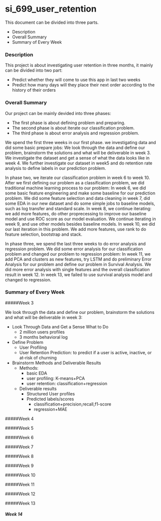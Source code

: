 # si_699_user_retention

This document can be divided into three parts.

- Description
- Overall Summary
- Summary of Every Week

### Description

This project is about investigating user retention in three months, it mainly can be divided into two part: 

- Predict whether they will come to use this app in last two weeks
- Predict how many days will they place their next order according to the history of their orders

### Overall Summary

Our project can be mainly devided into three phases: 

- The first phase is about defining problem and preparing.
- The second phase is about iterate our classification problem. 
- The third phase is about error analysis and regression problem.

We spend the first three weeks in our first phase. we investigating data and did some basic prepare jobs: We look through the data and define our problem, brainstorm the solutions and what will be deliverable in week 3.  We investigate the dataset and get a sense of what the data looks like in week 4. We further investigate our dataset in week5 and do retention rate analysis to define labels in our prediction problem.

In phase two, we iterate our classification problem in week 6 to week 10. After we first defining our problem as a classification problem, we did traditional machine learning process to our problem: In week 6, we did some basic feature engineering and make some baseline for our prediction problem. We did some feature selection and data cleaning in week 7, did some EDA in our new dataset and do some simple jobs to baseline models, such as log transfer and standard scale. In week 8, we continue iterating: we add more features, do other proprecessing to improve our baseline model and use ROC score as our model evaluation. We continue iterating in week 9, and use other models besides baseline models. In week 10, we did our last iteration in this problem.  We add more features, use rank to do feature selection, bootstrap and stack.

In phase three, we spend the last three weeks to do error analysis and regression problem. We did some error analysis for our classification problem and changed our problem to regression problem: In week 11, we add PCA and clusters as new features, try LSTM and do preliminary Error Analysis for our problem and define our problem in Survival Analysis. We did more error analysis with single features and the overall classification result in week 12. In week 13, we failed to use survival analysis model and changed to regression.

### Summary of Every Week

#####Week 3

We look through the data and define our problem, brainstorm the solutions and what will be deliverable in week 3:

- Look Through Data and Get a Sense What to Do
  - 2 million users profiles
  - 3 months behavioral log
- Define Problem
  - User Profiling
  - User Retention Prediction: to predict if a user is active, inactive, or at-risk of churning
- Brainstorm Methods and Deliverable Results
  - Methods: 
    - basic EDA
    - user profiling: K-means+PCA
    - user retention: classification+regression
  - Deliverable results
    - Structured User profiles
    - Predicted labels/scores
      - classification+precision,recall,f1-score
      - regression+MAE

#####Week 4

#####Week 5

#####Week 6

#####Week 7

#####Week 8

#####Week 9

#####Week 10

#####Week 11

#####Week 12

#####Week 13

##### Week 14



